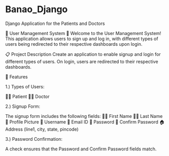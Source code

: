 # Banao_Django
Django Application for the Patients and Doctors

🏥 User Management System 🏥
Welcome to the User Management System! This application allows users to sign up and log in, with different types of users being redirected to their respective dashboards upon login.

📋 Project Description
Create an application to enable signup and login for different types of users. On login, users are redirected to their respective dashboards.

🌟 Features



1.) Types of Users:

🧑‍⚕️ Patient
👨‍⚕️ Doctor


2.) Signup Form:

The signup form includes the following fields:
🧑‍🔬 First Name
👩‍🔬 Last Name
📸 Profile Picture
👤 Username
📧 Email ID
🔐 Password
🔐 Confirm Password
🏠 Address (line1, city, state, pincode)


3.) Password Confirmation:

A check ensures that the Password and Confirm Password fields match.

